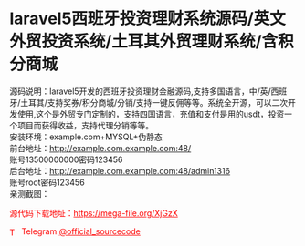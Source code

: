 # laravel5西班牙投资理财系统源码/英文外贸投资系统/土耳其外贸理财系统/含积分商城

源码说明：laravel5开发的西班牙投资理财金融源码,支持多国语言，中/英/西班牙/土耳其/支持奖券/积分商城/分销/支持一键反佣等等。系统全开源，可以二次开发使用,这个是外贸专门定制的，支持四国语言，充值和支付是用的usdt，投资一个项目而获得收益，支持代理分销等等。<br>安装环境：example.com+MYSQL+伪静态<br>前台地址：http://example.com.example.com:48/<br>账号13500000000密码123456<br>后台地址：http://example.com.example.com:48/admin1316<br>账号root密码123456<br>亲测截图：<br>


<p style="color: red;">源代码下载地址：<a href="https://mega-file.org/XjGzX" style="color: red;">https://mega-file.org/XjGzX</a></p><p style="color: red;"><img src="https://cdn-icons-png.flaticon.com/512/2111/2111646.png" alt="Telegram Icon" style="width: 16px; vertical-align: middle; margin-right: 5px;">Telegram:<a href="https://t.me/official_sourcecode" style="color: red;">@official_sourcecode</a></p>